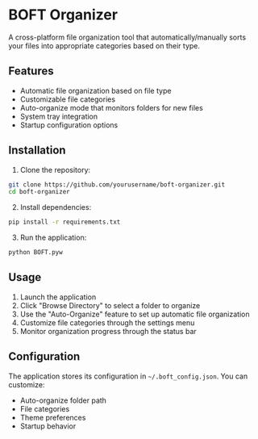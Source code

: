 # BOFT Organizer

A cross-platform file organization tool that automatically/manually sorts your files into appropriate categories based on their type.

## Features

- Automatic file organization based on file type
- Customizable file categories
- Auto-organize mode that monitors folders for new files
- System tray integration
- Startup configuration options

## Installation

1. Clone the repository:
```bash
git clone https://github.com/yourusername/boft-organizer.git
cd boft-organizer
```

2. Install dependencies:
```bash
pip install -r requirements.txt
```

3. Run the application:
```bash
python BOFT.pyw
```

## Usage

1. Launch the application
2. Click "Browse Directory" to select a folder to organize
3. Use the "Auto-Organize" feature to set up automatic file organization
4. Customize file categories through the settings menu
5. Monitor organization progress through the status bar

## Configuration

The application stores its configuration in `~/.boft_config.json`. You can customize:
- Auto-organize folder path
- File categories
- Theme preferences
- Startup behavior

